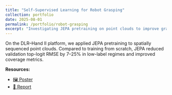 ```yaml
---
title: "Self-Supervised Learning for Robot Grasping"
collection: portfolio
date: 2025-08-01
permalink: /portfolio/robot-grasping
excerpt: "Investigating JEPA pretraining on point clouds to improve grasp success in low-label regimes."
---
```


On the DLR–Hand II platform, we applied JEPA pretraining to spatially sequenced point clouds. Compared to training from scratch, JEPA reduced validation top-logit RMSE by 7–25% in low-label regimes and improved coverage metrics.  

**Resources:**  
- [🖼️ Poster](/files/grasping_poster.pdf)  
- [📑 Report](/files/grasping_report.pdf)  
